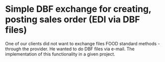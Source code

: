 
Simple DBF exchange for creating, posting sales order (EDI via DBF files)
=================================================================
One of our clients did not want to exchange files FOOD standard methods - through the provider. 
He wanted to do DBF files via e-mail. The implementation of this functionality in a given project.

